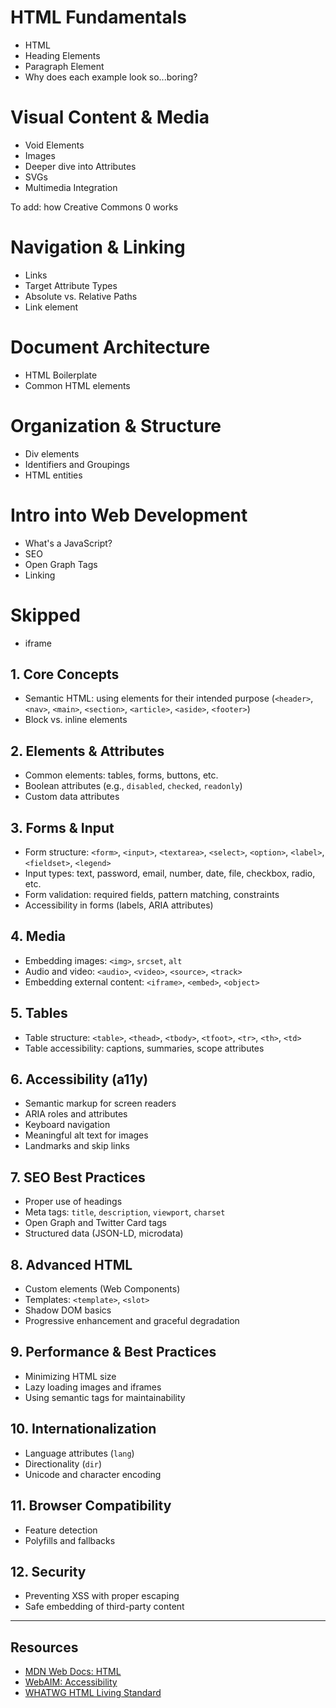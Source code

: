 # HTML Fundamentals
- HTML
- Heading Elements
- Paragraph Element
- Why does each example look so...boring?

# Visual Content & Media
- Void Elements
- Images
- Deeper dive into Attributes
- SVGs
- Multimedia Integration

To add: how Creative Commons 0 works

# Navigation & Linking
- Links
- Target Attribute Types
- Absolute vs. Relative Paths
- Link element

# Document Architecture
- HTML Boilerplate
- Common HTML elements

# Organization & Structure
- Div elements
- Identifiers and Groupings
- HTML entities

# Intro into Web Development
- What's a JavaScript?
- SEO
- Open Graph Tags
- Linking

# Skipped
- iframe

## 1. Core Concepts
- Semantic HTML: using elements for their intended purpose (`<header>`, `<nav>`, `<main>`, `<section>`, `<article>`, `<aside>`, `<footer>`)
- Block vs. inline elements

## 2. Elements & Attributes
- Common elements: tables, forms, buttons, etc.
- Boolean attributes (e.g., `disabled`, `checked`, `readonly`)
- Custom data attributes

## 3. Forms & Input
- Form structure: `<form>`, `<input>`, `<textarea>`, `<select>`, `<option>`, `<label>`, `<fieldset>`, `<legend>`
- Input types: text, password, email, number, date, file, checkbox, radio, etc.
- Form validation: required fields, pattern matching, constraints
- Accessibility in forms (labels, ARIA attributes)

## 4. Media
- Embedding images: `<img>`, `srcset`, `alt`
- Audio and video: `<audio>`, `<video>`, `<source>`, `<track>`
- Embedding external content: `<iframe>`, `<embed>`, `<object>`

## 5. Tables
- Table structure: `<table>`, `<thead>`, `<tbody>`, `<tfoot>`, `<tr>`, `<th>`, `<td>`
- Table accessibility: captions, summaries, scope attributes

## 6. Accessibility (a11y)
- Semantic markup for screen readers
- ARIA roles and attributes
- Keyboard navigation
- Meaningful alt text for images
- Landmarks and skip links

## 7. SEO Best Practices
- Proper use of headings
- Meta tags: `title`, `description`, `viewport`, `charset`
- Open Graph and Twitter Card tags
- Structured data (JSON-LD, microdata)

## 8. Advanced HTML
- Custom elements (Web Components)
- Templates: `<template>`, `<slot>`
- Shadow DOM basics
- Progressive enhancement and graceful degradation

## 9. Performance & Best Practices
- Minimizing HTML size
- Lazy loading images and iframes
- Using semantic tags for maintainability

## 10. Internationalization
- Language attributes (`lang`)
- Directionality (`dir`)
- Unicode and character encoding

## 11. Browser Compatibility
- Feature detection
- Polyfills and fallbacks

## 12. Security
- Preventing XSS with proper escaping
- Safe embedding of third-party content

---

## Resources
- [MDN Web Docs: HTML](https://developer.mozilla.org/en-US/docs/Web/HTML)
- [WebAIM: Accessibility](https://webaim.org/)
- [WHATWG HTML Living Standard](https://html.spec.whatwg.org/)